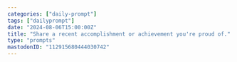 ```yaml
---
categories: ["daily-prompt"]
tags: ["dailyprompt"]
date: "2024-08-06T15:00:00Z"
title: "Share a recent accomplishment or achievement you're proud of."
type: "prompts"
mastodonID: "112915680444030742"
---
```

